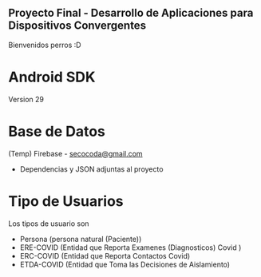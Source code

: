 ## Proyecto Final - Desarrollo de Aplicaciones para Dispositivos Convergentes

Bienvenidos perros :D

# Android SDK
Version 29
# Base de Datos
(Temp) Firebase - secocoda@gmail.com 
  - Dependencias y JSON adjuntas al proyecto

# Tipo de Usuarios
Los tipos de usuario son
- Persona (persona natural (Paciente))
- ERE-COVID (Entidad que Reporta Examenes (Diagnosticos) Covid )
- ERC-COVID (Entidad que Reporta Contactos Covid)
- ETDA-COVID (Entidad que Toma las Decisiones de Aislamiento)
  
